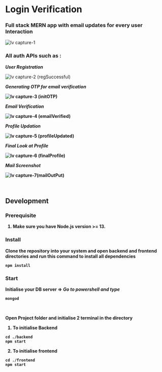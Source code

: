 # Login Verification

### Full stack MERN app with email updates for every user Interaction

![lv capture-1](https://user-images.githubusercontent.com/64327599/164647075-44c57d31-a6e0-4326-b9c4-1bd0dd3c67ff.PNG)

### All auth APIs such as :

<p><i><b>User Registration</b></i></p>

![lv capture-2 (regSuccessful)](https://user-images.githubusercontent.com/64327599/164647111-3f240025-2157-4cf1-8a91-daa545d3cc2a.PNG)

<p><i><b>Generating OTP for email verification</i></p>

![lv capture-3 (initOTP)](https://user-images.githubusercontent.com/64327599/164647120-6f8115c1-1837-4843-94d6-deeec22ed226.PNG)

<p><i><b>Email Verification</b></i></p>

![lv capture-4 (emailVerified)](https://user-images.githubusercontent.com/64327599/164647137-8f5418d0-5705-45f5-bc85-71aa00e3184b.PNG)


<p><i><b>Profile Updation</b></i></p>


![lv capture-5 (profileUpdated)](https://user-images.githubusercontent.com/64327599/164647149-23a4fa04-f7e1-45ca-a279-6e7544006fef.PNG)


<p><i><b>Final Look at Profile</b></i></p>

![lv capture-6 (finalProfile)](https://user-images.githubusercontent.com/64327599/164647161-74f3dc8d-567b-4d2f-98cf-11fb25f785b9.PNG)


<p><i><b>Mail Screenshot</b></i></p>

![lv capture-7(mailOutPut)](https://user-images.githubusercontent.com/64327599/164647170-0087c555-7a6a-4726-acdd-34ade945571e.png)

<br/>

## Development

### Prerequisite
1. Make sure you have Node.js version >= 13.

### Install
Clone the repository into your system and open backend and frontend directories and run this command to install all dependencies
```
npm install
```
 
### Start
Initialise your DB server => <i>Go to powershell and type</i>

```
mongod
```
<br/>

Open Project folder and initialise 2 terminal in the directory
1. To initialise Backend 
```
cd ./backend
npm start
```

2. To initialise frontend
```
cd ./frontend
npm start
```

